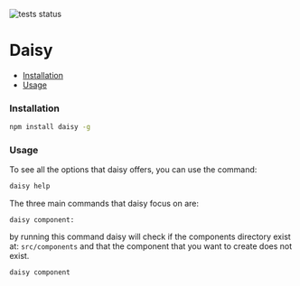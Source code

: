 ![tests status](https://github.com/ADamian17/daisy/actions/workflows/main.yml/badge.svg)

<h1>Daisy</h1>

<ul>
  <li>
    <a href="#installation">Installation</a>
  </li>
  <li>
    <a href="#installation">Usage</a>
  </li>
</ul>  

<h3 id="installation">Installation</h3>

```bash
npm install daisy -g
```

<h3 id="installation">Usage</h3>

<p>To see all the options that daisy offers, you can use the command:</p>

```bash
daisy help
```

<p>The three main commands that daisy focus on are: </p>

``daisy component:`` 

<p>by running this command daisy will check if the components directory exist at: <code>src/components</code> and that the component that you want to create does not exist.</p> 

```bash
daisy component
```